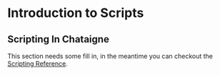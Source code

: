 # Introduction to Scripts

## Scripting In Chataigne

This section needs some fill in, in the meantime you can checkout the [Scripting Reference](scripting-reference.md).

